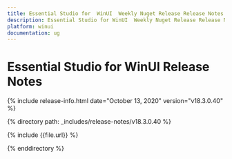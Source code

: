 ```yaml
---
title: Essential Studio for  WinUI  Weekly Nuget Release Release Notes  
description: Essential Studio for WinUI  Weekly Nuget Release Release Notes  
platform: winui
documentation: ug
---
```


# Essential Studio for  WinUI Release Notes  


{% include release-info.html date="October 13, 2020"  version="v18.3.0.40" %} 


{% directory path: _includes/release-notes/v18.3.0.40 %}

{% include {{file.url}} %}

{% enddirectory %}